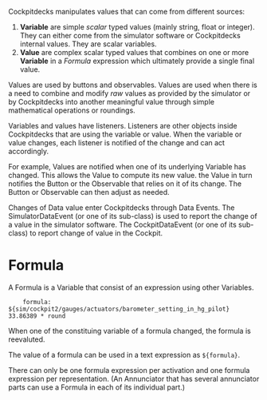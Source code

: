 Cockpitdecks manipulates values that can come from different sources:

1. **Variable** are simple *scalar* typed values (mainly string, float or integer). They can either come from the simulator software or Cockpitdecks internal values. They are scalar variables.
2. **Value** are complex scalar typed values that combines on one or more **Variable** in a *Formula* expression which ultimately provide a single final value.

Values are used by buttons and observables. Values are used when there is a need to combine and modify *raw* values as provided by the simulator or by Cockpitdecks into another meaningful value through simple mathematical operations or roundings.

Variables and values have listeners. Listeners are other objects inside Cockpitdecks that are using the variable or value. When the variable or value changes, each listener is notified of the change and can act accordingly.

For example, Values are notified when one of its underlying Variable has changed. This allows the Value to compute its new value. the Value in turn notifies the Button or the Observable that relies on it of its change. The Button or Observable can then adjust as needed.

Changes of Data value enter Cockpitdecks through Data Events. The SimulatorDataEvent (or one of its sub-class) is used to report the change of a value in the simulator software. The CockpitDataEvent (or one of its sub-class) to report change of value in the Cockpit.

# Formula

A Formula is a Variable that consist of an expression using other Variables.

```
	formula: ${sim/cockpit2/gauges/actuators/barometer_setting_in_hg_pilot} 33.86389 * round
```

When one of the constituing variable of a formula changed, the formula is reevaluted.

The value of a formula can be used in a text expression as `${formula}`.

There can only be one formula expression per activation and one formula expression per representation. (An Annunciator that has several annunciator parts can use a Formula in each of its individual part.)
